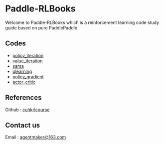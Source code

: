 # Paddle-RLBooks

Welcome to Paddle-RLBooks which is a reinforcement learning code study guide based on pure PaddlePaddle.

## Codes
- [policy_iteration](./policy_iteration)
- [value_iteration](./value_iteration)
- [sarsa](./sarsa)
- [qlearning](./qlearning)
- [policy_gradient](./policy_gradient)
- [actor_critic](./actor_critic)

## References
Github : [cuhkrlcourse](https://github.com/cuhkrlcourse)

## Contact us
Email : [agentmaker@163.com]()
